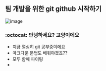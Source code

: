 ## 팀 개발을 위한 git github 시작하기

![image](https://github.com/user-attachments/assets/63ce09e2-a028-4717-997a-caeda8e50cb8)

### :octocat: 안녕하세요? 고양이에요

- 지금 열심히 git 공부중이에요
- 마크다운 문법도 배워야겠죠??
- 모두 함께 파이팅
- 
